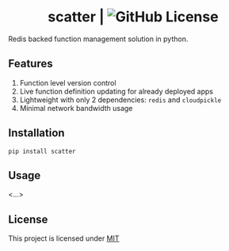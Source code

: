<div align="center">

# scatter | ![GitHub License](https://img.shields.io/github/license/kessler-frost/scatter?color=blue)



</div>

Redis backed function management solution in python.

## Features

1. Function level version control
2. Live function definition updating for already deployed apps
3. Lightweight with only 2 dependencies: `redis` and `cloudpickle`
4. Minimal network bandwidth usage

## Installation

```
pip install scatter
```

## Usage

<...>

## License

This project is licensed under [MIT](https://github.com/kessler-frost/scatter?tab=MIT-1-ov-file#readme)
